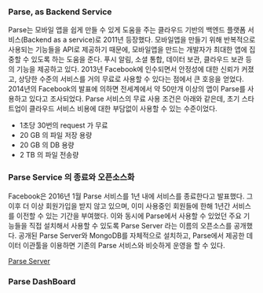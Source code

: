 ### Parse, as Backend Service

Parse는 모바일 앱을 쉽게 만들 수 있게 도움을 주는 클라우드 기반의 백엔드 플랫폼 서비스(Backend as a service)로 2011년 등장했다. 모바일앱을 만들기 위해 반복적으로 사용되는 기능들을 API로 제공하기 때문에, 모바일앱을 만드는 개발자가 최대한 앱에 집중할 수 있도록 하는 도움을 준다. 푸시 알림, 소셜 통합, 데이터 보관, 클라우드 보관 등의 기능을 제공하고 있다. 2013년 Facebook에 인수되면서 안정성에 대한 신뢰가 커졌고, 상당한 수준의 서비스를 거의 무료로 사용할 수 있다는 점에서 큰 호응을 얻었다. 2014년의 Facebook의 발표에 의하면 전세계에서 약 50만개 이상의 앱이 Parse를 사용하고 있다고 조사되었다.  Parse 서비스의 무료 사용 조건은 아래와 같은데, 초기 스타트업이 클라우드 서비스 비용에 대한 부담없이 사용할 수 있는 수준이었다.

- 1초당 30번의 request 가 무료
- 20 GB 의 파일 저장 용량
- 20 GB 의 DB 용량
- 2 TB 의 파일 전송량


### Parse Service 의 종료와 오픈소스화

Facebook은 2016년 1월 Parse 서비스를 1년 내에 서비스를 종료한다고 발표했다. 그 이후 더 이상 회원가입을 받지 않고 있으며, 이미 사용중인 회원들에 한해 1년간 서비스를 이전할 수 있는 기간을 부여했다. 이와 동시에 Parse에서 사용할 수 있었던 주요 기능들을 직접 설치해서 사용할 수 있도록 Parse Server 라는 이름의 오픈소스를 공개했다. 공개된 Parse Server와 MongoDB를 자체적으로 설치하고, Parse에서 제공한 데이터 이관툴을 이용하면 기존의 Parse 서비스와 비슷하게 운영을 할 수 있다.

[Parse Server](https://github.com/parse-community/parse-server)

### Parse DashBoard